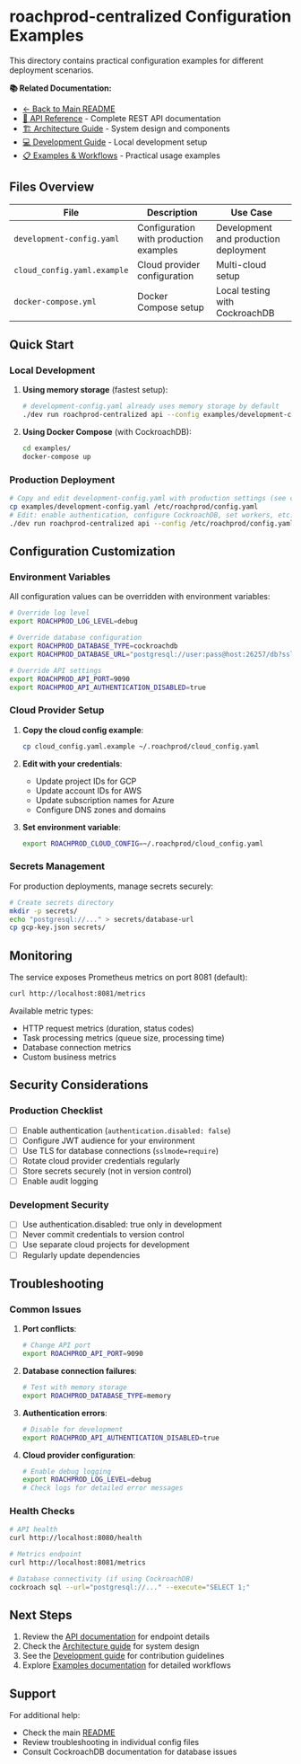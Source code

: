 # roachprod-centralized Configuration Examples

This directory contains practical configuration examples for different deployment scenarios.

**📚 Related Documentation:**
- [← Back to Main README](../README.md)
- [🔌 API Reference](../docs/API.md) - Complete REST API documentation
- [🏗️ Architecture Guide](../docs/ARCHITECTURE.md) - System design and components
- [💻 Development Guide](../docs/DEVELOPMENT.md) - Local development setup
- [📋 Examples & Workflows](../docs/EXAMPLES.md) - Practical usage examples

## Files Overview

| File | Description | Use Case |
|------|-------------|----------|
| `development-config.yaml` | Configuration with production examples | Development and production deployment |
| `cloud_config.yaml.example` | Cloud provider configuration | Multi-cloud setup |
| `docker-compose.yml` | Docker Compose setup | Local testing with CockroachDB |

## Quick Start

### Local Development

1. **Using memory storage** (fastest setup):
   ```bash
   # development-config.yaml already uses memory storage by default
   ./dev run roachprod-centralized api --config examples/development-config.yaml
   ```

2. **Using Docker Compose** (with CockroachDB):
   ```bash
   cd examples/
   docker-compose up
   ```

### Production Deployment

```bash
# Copy and edit development-config.yaml with production settings (see comments in file)
cp examples/development-config.yaml /etc/roachprod/config.yaml
# Edit: enable authentication, configure CockroachDB, set workers, etc.
./dev run roachprod-centralized api --config /etc/roachprod/config.yaml
```

## Configuration Customization

### Environment Variables

All configuration values can be overridden with environment variables:

```bash
# Override log level
export ROACHPROD_LOG_LEVEL=debug

# Override database configuration
export ROACHPROD_DATABASE_TYPE=cockroachdb
export ROACHPROD_DATABASE_URL="postgresql://user:pass@host:26257/db?sslmode=require"

# Override API settings
export ROACHPROD_API_PORT=9090
export ROACHPROD_API_AUTHENTICATION_DISABLED=true
```

### Cloud Provider Setup

1. **Copy the cloud config example**:
   ```bash
   cp cloud_config.yaml.example ~/.roachprod/cloud_config.yaml
   ```

2. **Edit with your credentials**:
   - Update project IDs for GCP
   - Update account IDs for AWS
   - Update subscription names for Azure
   - Configure DNS zones and domains

3. **Set environment variable**:
   ```bash
   export ROACHPROD_CLOUD_CONFIG=~/.roachprod/cloud_config.yaml
   ```

### Secrets Management

For production deployments, manage secrets securely:

```bash
# Create secrets directory
mkdir -p secrets/
echo "postgresql://..." > secrets/database-url
cp gcp-key.json secrets/
```

## Monitoring

The service exposes Prometheus metrics on port 8081 (default):

```bash
curl http://localhost:8081/metrics
```

Available metric types:
- HTTP request metrics (duration, status codes)
- Task processing metrics (queue size, processing time)
- Database connection metrics
- Custom business metrics

## Security Considerations

### Production Checklist

- [ ] Enable authentication (`authentication.disabled: false`)
- [ ] Configure JWT audience for your environment
- [ ] Use TLS for database connections (`sslmode=require`)
- [ ] Rotate cloud provider credentials regularly
- [ ] Store secrets securely (not in version control)
- [ ] Enable audit logging

### Development Security

- [ ] Use authentication.disabled: true only in development
- [ ] Never commit credentials to version control
- [ ] Use separate cloud projects for development
- [ ] Regularly update dependencies

## Troubleshooting

### Common Issues

1. **Port conflicts**:
   ```bash
   # Change API port
   export ROACHPROD_API_PORT=9090
   ```

2. **Database connection failures**:
   ```bash
   # Test with memory storage
   export ROACHPROD_DATABASE_TYPE=memory
   ```

3. **Authentication errors**:
   ```bash
   # Disable for development
   export ROACHPROD_API_AUTHENTICATION_DISABLED=true
   ```

4. **Cloud provider configuration**:
   ```bash
   # Enable debug logging
   export ROACHPROD_LOG_LEVEL=debug
   # Check logs for detailed error messages
   ```

### Health Checks

```bash
# API health
curl http://localhost:8080/health

# Metrics endpoint
curl http://localhost:8081/metrics

# Database connectivity (if using CockroachDB)
cockroach sql --url="postgresql://..." --execute="SELECT 1;"
```

## Next Steps

1. Review the [API documentation](../docs/API.md) for endpoint details
2. Check the [Architecture guide](../docs/ARCHITECTURE.md) for system design
3. See the [Development guide](../docs/DEVELOPMENT.md) for contribution guidelines
4. Explore [Examples documentation](../docs/EXAMPLES.md) for detailed workflows

## Support

For additional help:
- Check the main [README](../README.md)
- Review troubleshooting in individual config files
- Consult CockroachDB documentation for database issues